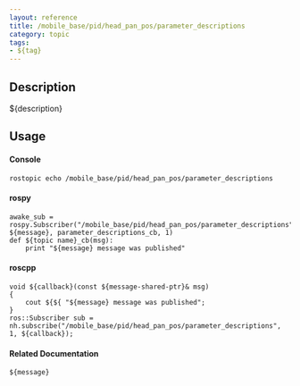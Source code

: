 ```yaml
---
layout: reference
title: /mobile_base/pid/head_pan_pos/parameter_descriptions
category: topic
tags: 
- ${tag}
---
```


## Description
${description}

## Usage
#### Console
```
rostopic echo /mobile_base/pid/head_pan_pos/parameter_descriptions
```

#### rospy
```
awake_sub = rospy.Subscriber("/mobile_base/pid/head_pan_pos/parameter_descriptions", ${message}, parameter_descriptions_cb, 1)
def ${topic name}_cb(msg):
    print "${message} message was published"
```

#### roscpp
```
void ${callback}(const ${message-shared-ptr}& msg)
{
    cout ${${ "${message} message was published";
}
ros::Subscriber sub = nh.subscribe("/mobile_base/pid/head_pan_pos/parameter_descriptions", 1, ${callback});
```

#### Related Documentation
``${message}``  